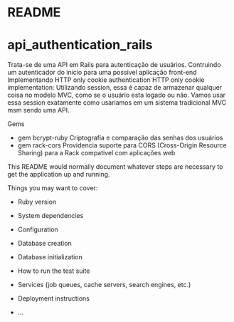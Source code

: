 # README

# api_authentication_rails
Trata-se de uma API em Rails para autenticação de usuários.
Contruindo um autenticador do inicio para uma possivel aplicação front-end
Implementando HTTP only cookie authentication
HTTP only cookie implementation: Utilizando session, essa é capaz de armazenar qualquer coisa no modelo MVC, como se o usuário esta logado ou não.
Vamos usar essa session exatamente como usariamos em um sistema tradicional MVC msm sendo uma API.

Gems
- gem bcrypt-ruby 
	Criptografia e comparação das senhas dos usuários
- gem rack-cors
Providencia suporte para CORS (Cross-Origin Resource Sharing) para a Rack compativel com aplicações web


This README would normally document whatever steps are necessary to get the
application up and running.

Things you may want to cover:

* Ruby version

* System dependencies

* Configuration

* Database creation

* Database initialization

* How to run the test suite

* Services (job queues, cache servers, search engines, etc.)

* Deployment instructions

* ...
